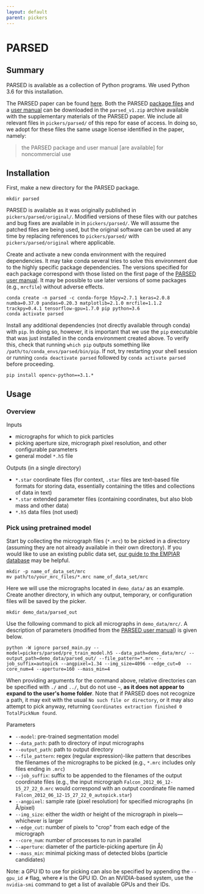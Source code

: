 ```yaml
---
layout: default
parent: pickers
---
```


# PARSED

## Summary

PARSED is available as a collection of Python programs. We used Python 3.6 for this installation.

The PARSED paper can be found [here](https://doi.org/10.1093/bioinformatics/btz728). Both the PARSED [package files](/pickers/parsed/original) and a [user manual](/pickers/parsed/PARSED_Manual_V1.pdf) can be downloaded in the `parsed_v1.zip` archive available with the supplementary materials of the PARSED paper. We include all relevant files in `pickers/parsed/` of this repo for ease of access. In doing so, we adopt for these files the same usage license identified in the paper, namely:

> the PARSED package and user manual [are available] for noncommercial use

## Installation

First, make a new directory for the PARSED package. 

```shell script
mkdir parsed
```

PARSED is available as it was originally published in `pickers/parsed/original/`. Modified versions of these files with our patches and bug fixes are available in in `pickers/parsed/`. We will assume the patched files are being used, but the original software can be used at any time by replacing references to `pickers/parsed/` with `pickers/parsed/original` where applicable.

Create and activate a new conda environment with the required dependencies. It may take conda several tries to solve this environment due to the highly specific package dependencies. The versions specified for each package correspond with those listed on the first page of the [PARSED user manual](/pickers/parsed/PARSED_Manual_V1.pdf). It may be possible to use later versions of some packages (e.g., `mrcfile`) without adverse effects.

```shell script
conda create -n parsed -c conda-forge h5py=2.7.1 keras=2.0.8 numba=0.37.0 pandas=0.20.3 matplotlib=2.1.0 mrcfile=1.1.2 trackpy=0.4.1 tensorflow-gpu=1.7.0 pip python=3.6
conda activate parsed
```

Install any additional dependencies (not directly available through conda) with `pip`. In doing so, however, it is important that we use the `pip` executable that was just installed in the conda environment created above. To verify this, check that running `which pip` outputs something like `/path/to/conda_envs/parsed/bin/pip`. If not, try restarting your shell session or running `conda deactivate parsed` followed by `conda activate parsed` before proceeding.

```shell script
pip install opencv-python==3.1.*
```

## Usage

### Overview

Inputs
- micrographs for which to pick particles
- picking aperture size, micrograph pixel resolution, and other configurable parameters
- general model `*.h5` file

Outputs (in a single directory)
- `*.star` coordinate files (for context, `.star` files are text-based file formats for storing data, essentially containing the titles and collections of data in text)
- `*.star` extended parameter files (containing coordinates, but also blob mass and other data)
- `*.h5` data files (not used)

### Pick using pretrained model

Start by collecting the micrograph files (`*.mrc`) to be picked in a directory (assuming they are not already available in their own directory). If you would like to use an existing public data set, [our guide to the EMPIAR database](empiar.md) may be helpful.

```shell script
mkdir -p name_of_data_set/mrc
mv path/to/your_mrc_files/*.mrc name_of_data_set/mrc
```

Here we will use the micrographs located in `demo_data/` as an example. Create another directory, in which any output, temporary, or configuration files will be saved by the picker.

```shell script
mkdir demo_data/parsed_out
```

Use the following command to pick all micrographs in `demo_data/mrc/`. A description of parameters (modified from the [PARSED user manual](/pickers/parsed/PARSED_Manual_V1.pdf)) is given below.

```shell script
python -W ignore parsed_main.py --model=pickers/parsed/pre_train_model.h5 --data_path=demo_data/mrc/ --output_path=demo_data/parsed_out/ --file_pattern=*.mrc --job_suffix=autopick --angpixel=1.34 --img_size=4096 --edge_cut=0  --core_num=4 --aperture=160 --mass_min=4
```

When providing arguments for the command above, relative directories can be specified with `./` and `../`, but do not use `~`, **as it does not appear to expand to the user's home folder**. Note that if PARSED does not recognize a path, it may exit with the usual `No such file or directory`, or it may also attempt to pick anyway, returning `Coordinates extraction finished 0 TotalPickNum found`.

Parameters
- `--model`: pre-trained segmentation model
- `--data_path`: path to directory of input micrographs
- `--output_path`: path to output directory
- `--file_pattern`: regex (regular expression)-like pattern that describes the filenames of the micrographs to be picked (e.g., `*.mrc` includes only files ending in `.mrc`)
- `--job_suffix`: suffix to be appended to the filenames of the output coordinate files (e.g., the input micrograph `Falcon_2012_06_12-15_27_22_0.mrc` would correspond with an output coordinate file named `Falcon_2012_06_12-15_27_22_0_autopick.star`)
- `--angpixel`: sample rate (pixel resolution) for specified micrographs (in Å/pixel)
- `--img_size`: either the width or height of the micrograph in pixels—whichever is larger
- `--edge_cut`: number of pixels to "crop" from each edge of the micrograph
- `--core_num`: number of processes to run in parallel
- `--aperture`: diameter of the particle-picking aperture (in Å)
- `--mass_min`: minimal picking mass of detected blobs (particle candidates)

Note: a GPU ID to use for picking can also be specified by appending the `--gpu_id #` flag, where `#` is the GPU ID. On an NVIDIA-based system, use the `nvidia-smi` command to get a list of available GPUs and their IDs.
